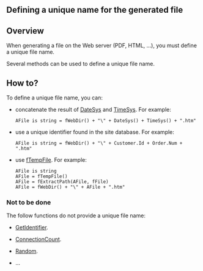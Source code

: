 
## Defining a unique name for the generated file
			



<a name="NOTE1"></a>
<a name="NOTE1_1"></a>


## Overview
<a name="overview_ELTTEXTE000110"></a>
When generating a file on the Web server (PDF, HTML, ...), you must define a unique file name.

Several methods can be used to define a unique file name.

<a name="NOTE2"></a>
<a name="NOTE2_1"></a>


## How to?
<a name="how_ELTTEXTE000134"></a>
To define a unique file name, you can:

- concatenate the result of [DateSys](../WDLang1/3027026.md) and [TimeSys](../WDLang1/3027019.md). 
	For example:
	
	```wl
	AFile is string = fWebDir() + "\" + DateSys() + TimeSys() + ".htm"
	```


- use a unique identifier found in the site database.
	For example:
	
	```wl
	AFile is string = fWebDir() + "\" + Customer.Id + Order.Num + ".htm"
	```


- use [fTempFile](../WDLang1/3036011.md).
	For example:
	
	```wl
	AFile is string 
	AFile = fTempFile()
	AFile = fExtractPath(AFile, fFile)
	AFile = fWebDir() + "\" + AFile + ".htm"
	```




<a name="NOTE2_2"></a>


### Not to be done
<a name="not_done_ELTPARAGRAPHE000050"></a>

The follow functions do not provide a unique file name:

- [GetIdentifier](../WDLang1/3013028.md).

- [ConnectionCount](../WDLang2/3012004.md).

- [Random](../WDLang1/3013037.md).

- ...





